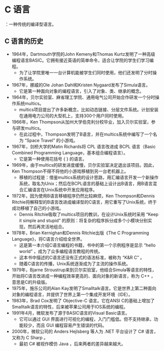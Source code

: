 # C 语言

：一种传统的编译型语言。



## C 语言的历史

- 1964年，Dartmouth学院的John Kemeny和Thomas Kurtz发明了一种高级编程语言BASIC。它拥有接近英语的简单命令，适合让学院的学生们学习编程。
  - 为了让学院里唯一一台计算机能被学生们同时使用，他们还发明了分时操作系统。
- 1967年，挪威的Ole Johan Dahl和Kristen Nygaard发布了Simula语言。
  - 它是第一种面向对象的编程语言，引入了对象、类、继承的概念。
- 1964年，贝尔实验室、麻省理工学院、通用电气公司开始合作研发一个分时操作系统multics。
  - multics项目提出了许多新概念，比如动态链接、分层文件系统。计划安装在通用电力公司的大型机上，支持300个用户同时使用。
- 1966年，Ken Thompson从加州大学伯克利分校毕业，加入贝尔实验室，参与研发multics。
  - 在此过程中，Thompson发明了B语言，并在multics系统中编写了一个名为 “Space Travel” 的小游戏。
- 1967年，剑桥大学的Matin Richards将 CPL 语言改进成 BCPL 语言（Basic Combined Programming Language，基本组合编程语言）。
  - 它是第一种使用花括号 { } 的语言。
- 1969年，由于multics的研发进度缓慢，贝尔实验室决定退出该项目。因此，Ken Thompson不得不将他的小游戏移植到另一台老机器上。
  - 移植的过程是：借鉴multics系统的设计思路，用汇编语言开发一个新操作系统，取名为Unix；然后在BCPL语言的基础上设计出B语言，用B语言混合汇编语言在Unix系统中开发应用程序。
- 1972年，因为使用B语言移植程序仍然比较麻烦，Ken Thompson和Dennis Ritchie将解释型的B语言改进成编译型的C语言，用它重写了Unix系统，终于成功移植了自己的小游戏。
  - Dennis Ritchie吸取了multics项目的教训，在设计Unix系统时采用 “Keep it simple and stupid” 的原则：将复杂的程序拆分成多个小模块分别实现，然后再灵活地组合。
- 1978年，Brian Kernighan和Dennis Ritchie出版《The C Programming Language》，将C语言介绍给全世界。
  - 这是第一本介绍C语言编程的书籍，书中的第一个示例程序是显示 “hello world” ，成为了众多编程语言教程的传统。
  - 这本书中描述的C语言还没有正式的语法标准，被称为 “K&R C” 。
  - 随着C语言的传播，Unix系统逐渐成为了主流的操作系统。
- 1979年，Bjarne Stroustrup来到贝尔实验室，他结合Simula等语言的特性，开始将C语言改进成一种编程效率更高的、面向对象的新语言，称为 C++ ，意思是C的升级版。
- 1975年，施乐公司的Alan Kay发明了Smalltalk语言。它是世界上第二种面向对象的编程语言，并提供了世界上第一个集成开发环境（IDE）。
- 1983年，Brad Cox发明了 Objective-C 语言。它在ANSI C的基础上增加了Smalltalk语言的特性，后来被苹果公司用于IOS系统的编程。
- 1991年4月，微软发布了源于BASIC语言的Visual Basic语言。
  - 它可以通过 GUI 界面进行可视化的编程，入门门槛低。但不支持继承，功能较少，而且 GUI 编程容易产生错误的代码。
- 2000年，微软公司的 Anders Hejlsberg 等人为 .NET 平台设计了 C# 语言，又称为 C Sharp 。
  - 最初 C# 被视作模仿 Java ，后来两者的差异越来越大。
